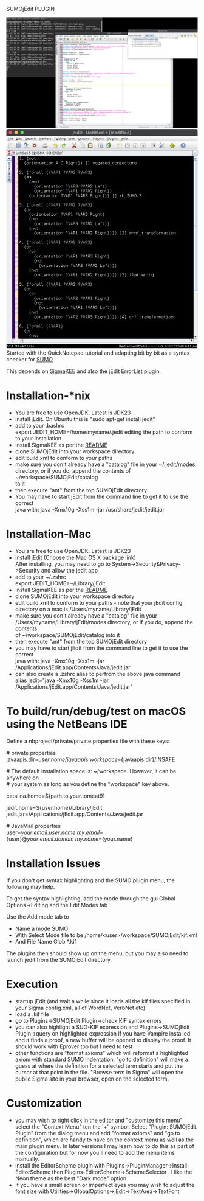 SUMOjEdit PLUGIN

![screenshot](https://github.com/ontologyportal/SUMOjEdit/raw/master/screenshot.jpeg)
![screenshot](https://github.com/ontologyportal/SUMOjEdit/raw/master/screenshot-tp.jpeg)
Started with the QuickNotepad tutorial and adapting bit by bit as a syntax checker for [SUMO](www.ontologyportal.org)

This depends on [SigmaKEE](https://github.com/ontologyportal/sigmakee) and also the jEdit ErrorList plugin.

Installation-*nix
=============================
- You are free to use OpenJDK. Latest is JDK23
- install jEdit.  On Ubuntu this is "sudo apt-get install jedit"
- add to your .bashrc\
  export JEDIT_HOME=/home/myname/.jedit editing the path to conform to your installation
- Install SigmaKEE as per the [README](https://github.com/ontologyportal/sigmakee/blob/master/README.md)
- clone SUMOjEdit into your workspace directory
- edit build.xml to conform to your paths
- make sure you don't already have a "catalog" file in your ~/.jedit/modes\
  directory, or if you do, append the contents of ~/workspace/SUMOjEdit/catalog\
  to it
- then execute "ant" from the top SUMOjEdit directory
- You may have to start jEdit from the command line to get it to use the correct\
  java with: java -Xmx10g -Xss1m -jar /usr/share/jedit/jedit.jar

Installation-Mac
=============================
- You are free to use OpenJDK. Latest is JDK23
- install [jEdit](http://jedit.org/index.php?page=download&platform=mac)
  (Choose the Mac OS X package link)\
  After installing, you may need to go to System->Security&Privacy->Security and allow the jedit app
- add to your \~/.zshrc\
  export JEDIT_HOME=\~/Library/jEdit
- Install SigmaKEE as per the [README](https://github.com/ontologyportal/sigmakee/blob/master/README.md)
- clone SUMOjEdit into your workspace directory
- edit build.xml to conform to your paths - note that your jEdit config\
  directory on a mac is /Users/myname/Library/jEdit
- make sure you don't already have a "catalog" file in your\
  /Users/myname/Library/jEdit/modes directory, or if you do, append the contents\
  of ~/workspace/SUMOjEdit/catalog into it
- then execute "ant" from the top SUMOjEdit directory
- you may have to start jEdit from the command line to get it to use the correct\
  java with: java -Xmx10g -Xss1m -jar /Applications/jEdit.app/Contents/Java/jedit.jar
- can also create a .zshrc alias to perfrom the above java command\
  alias jedit="java -Xmx10g -Xss1m -jar /Applications/jEdit.app/Contents/Java/jedit.jar"

To build/run/debug/test on macOS using the NetBeans IDE
=======================================================
Define a nbproject/private/private.properties file with these keys:

\# private properties\
javaapis.dir=${user.home}/javaapis\
workspace=${javaapis.dir}/INSAFE

\# The default installation space is: ~/workspace. However, it can be anywhere on\
\# your system as long as you define the "workspace" key above.

catalina.home=${path.to.your.tomcat9}

jedit.home=${user.home}/Library/jEdit\
jedit.jar=/Applications/jEdit.app/Contents/Java/jedit.jar

\# JavaMail properties\
user=${your.email.user.name}\
my.email=${user}@${your.email.domain}\
my.name=${your.name}


Installation Issues
=============================
If you don't get syntax highlighting and the SUMO plugin menu, the following
may help.

To get the syntax highlighting, add the mode through the gui Global Options->Editing and the Edit Modes tab

Use the Add mode tab to

- Name a mode SUMO
- With Select Mode file to be /home/&lt;user&gt;/workspace/SUMOjEdit/kif.xml
- And File Name Glob *.kif

The plugins then should show up on the menu, but you may also need to launch jedit from the SUMOjEdit directory.

Execution
=============================
- startup jEdit (and wait a while since it loads all the kif files specified in your Sigma config.xml,
  all of WordNet, VerbNet etc)
- load a .kif file
- go to Plugins->SUMOjEdit Plugin->check KIF syntax errors
- you can also highlight a SUO-KIF expression and Plugins->SUMOjEdit Plugin->query on highlighted expression
  If you have Vampire installed and it finds a proof, a new buffer will be opened to display the proof.  It
  should work with Eprover too but I need to test
- other functions are "format axioms" which will reformat a highlighted axiom with standard SUMO indentation.
  "go to definition" will make a guess at where the definition for a selected term starts and put the cursor at that
  point in the file. "Browse term in Sigma" will open the public Sigma site in your browser, open on the
  selected term.

Customization
=============================
- you may wish to right click in the editor and "customize this menu" select the "Context Menu"
ten the '+' symbol.  Select "Plugin: SUMOjEdit Plugin" from the dialog menu and add
"format axioms" and "go to definition", which are handy to have on the context menu as well
as the main plugin menu.  In later versions I may learn how to do this as part of the configuration
but for now you'll need to add the menu items manually.
- install the EditorScheme plugin with Plugins->PluginManager->Install-EditorScheme then
Plugins-EditorScheme->SchemeSelector .  I like the Neon theme as the best "Dark mode" option
- If you have a small screen or imperfect eyes you may wish to adjust the font size with
Utilities->GlobalOptions->jEdit->TextArea->TextFont
